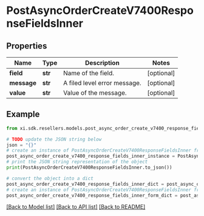 # PostAsyncOrderCreateV7400ResponseFieldsInner


## Properties

Name | Type | Description | Notes
------------ | ------------- | ------------- | -------------
**field** | **str** | Name of the field. | [optional] 
**message** | **str** | A filed level error message. | [optional] 
**value** | **str** | Value of the message. | [optional] 

## Example

```python
from xi.sdk.resellers.models.post_async_order_create_v7400_response_fields_inner import PostAsyncOrderCreateV7400ResponseFieldsInner

# TODO update the JSON string below
json = "{}"
# create an instance of PostAsyncOrderCreateV7400ResponseFieldsInner from a JSON string
post_async_order_create_v7400_response_fields_inner_instance = PostAsyncOrderCreateV7400ResponseFieldsInner.from_json(json)
# print the JSON string representation of the object
print(PostAsyncOrderCreateV7400ResponseFieldsInner.to_json())

# convert the object into a dict
post_async_order_create_v7400_response_fields_inner_dict = post_async_order_create_v7400_response_fields_inner_instance.to_dict()
# create an instance of PostAsyncOrderCreateV7400ResponseFieldsInner from a dict
post_async_order_create_v7400_response_fields_inner_form_dict = post_async_order_create_v7400_response_fields_inner.from_dict(post_async_order_create_v7400_response_fields_inner_dict)
```
[[Back to Model list]](../README.md#documentation-for-models) [[Back to API list]](../README.md#documentation-for-api-endpoints) [[Back to README]](../README.md)



